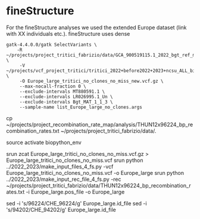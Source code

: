 # fineStructure

For the fineStructure analyses we used the extended Europe dataset (link with XX individuals etc.).
fineStructure uses dense 


```
gatk-4.4.0.0/gatk SelectVariants \
    -R ~/projects/project_tritici_fabrizio/data/GCA_900519115.1_2022_bgt_ref_mating_type.fa \
     -V ~/projects/vcf_project_tritici/tritici_2022+before2022+2023+ncsu_ALL_biallelic_snps.vcf.gz \
     -O Europe_large_tritici_no_clones_no_miss_new.vcf.gz \
     --max-nocall-fraction 0 \
     --exclude-intervals MT880591.1 \
     --exclude-intervals LR026995.1_Un \
     --exclude-intervals Bgt_MAT_1_1_3 \
     --sample-name list_Europe_large_no_clones.args
```



cp ~/projects/project_recombination_rate_map/analysis/THUN12x96224_bp_recombination_rates.txt ~/projects/project_tritici_fabrizio/data/.

source activate biopython_env

srun zcat Europe_large_tritici_no_clones_no_miss.vcf.gz > Europe_large_tritici_no_clones_no_miss.vcf
srun python ../2022_2023/make_input_files_4_fs.py -vcf Europe_large_tritici_no_clones_no_miss.vcf -o Europe_large
srun python ../2022_2023/make_input_rec_file_4_fs.py -rec ~/projects/project_tritici_fabrizio/data/THUN12x96224_bp_recombination_rates.txt -i Europe_large.pos_file -o Europe_large

sed -i 's/96224/CHE_96224/g' Europe_large.id_file
sed -i 's/94202/CHE_94202/g' Europe_large.id_file

